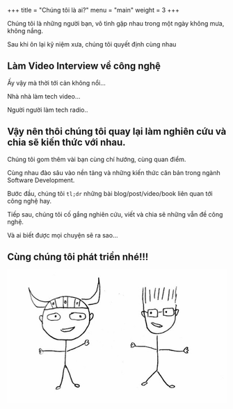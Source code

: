 +++
title = "Chúng tôi là ai?"
menu = "main"
weight = 3
+++

Chúng tôi là những người bạn, vô tình gặp nhau trong một ngày không mưa, không nắng.

Sau khi ôn lại kỹ niệm xưa, chúng tôi quyết định cùng nhau

## Làm Video Interview về công nghệ

Ấy vậy mà thời tới cản không nổi...

Nhà nhà làm tech video...

Người người làm tech radio..

## Vậy nên thôi chúng tôi quay lại làm nghiên cứu và chia sẽ kiến thức với nhau.

Chúng tôi gom thêm vài bạn cùng chí hướng, cùng quan điểm.

Cùng nhau đào sâu vào nền tảng và những kiến thức căn bản trong ngành Software Development.

Bước đầu, chúng tôi `tl;dr` những bài blog/post/video/book liên quan tới công nghệ hay.

Tiếp sau, chúng tôi cố gắng nghiên cứu, viết và chia sẽ những vẫn đề công nghệ.

Và ai biết được mọi chuyện sẽ ra sao...

## Cùng chúng tôi phát triển nhé!!!

![abs](/images/about-us.jpg)